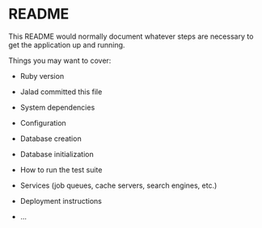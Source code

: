 # README

This README would normally document whatever steps are necessary to get the
application up and running.

Things you may want to cover:

* Ruby version

* Jalad committed this file

* System dependencies

* Configuration

* Database creation

* Database initialization

* How to run the test suite

* Services (job queues, cache servers, search engines, etc.)

* Deployment instructions

* ...
